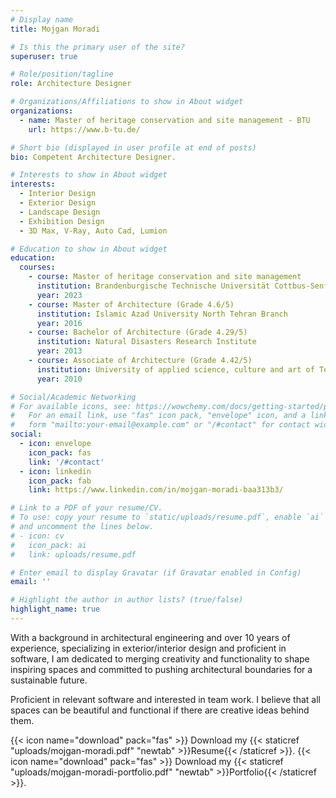```yaml
---
# Display name
title: Mojgan Moradi

# Is this the primary user of the site?
superuser: true

# Role/position/tagline
role: Architecture Designer

# Organizations/Affiliations to show in About widget
organizations:
  - name: Master of heritage conservation and site management - BTU
    url: https://www.b-tu.de/

# Short bio (displayed in user profile at end of posts)
bio: Competent Architecture Designer.

# Interests to show in About widget
interests:
  - Interior Design
  - Exterior Design
  - Landscape Design
  - Exhibition Design
  - 3D Max, V-Ray, Auto Cad, Lumion

# Education to show in About widget
education:
  courses:
    - course: Master of heritage conservation and site management
      institution: Brandenburgische Technische Universität Cottbus-Senftenberg
      year: 2023
    - course: Master of Architecture (Grade 4.6/5)
      institution: Islamic Azad University North Tehran Branch
      year: 2016
    - course: Bachelor of Architecture (Grade 4.29/5)
      institution: Natural Disasters Research Institute
      year: 2013
    - course: Associate of Architecture (Grade 4.42/5)
      institution: University of applied science, culture and art of Tehran municipality
      year: 2010

# Social/Academic Networking
# For available icons, see: https://wowchemy.com/docs/getting-started/page-builder/#icons
#   For an email link, use "fas" icon pack, "envelope" icon, and a link in the
#   form "mailto:your-email@example.com" or "/#contact" for contact widget.
social:
  - icon: envelope
    icon_pack: fas
    link: '/#contact'
  - icon: linkedin
    icon_pack: fab
    link: https://www.linkedin.com/in/mojgan-moradi-baa313b3/

# Link to a PDF of your resume/CV.
# To use: copy your resume to `static/uploads/resume.pdf`, enable `ai` icons in `params.toml`,
# and uncomment the lines below.
# - icon: cv
#   icon_pack: ai
#   link: uploads/resume.pdf

# Enter email to display Gravatar (if Gravatar enabled in Config)
email: ''

# Highlight the author in author lists? (true/false)
highlight_name: true
---
```


With a background in architectural engineering and over 10 years of experience, specializing in exterior/interior design and proficient in software, I am dedicated to merging creativity and functionality to shape inspiring spaces and committed to pushing architectural boundaries for a sustainable future.

Proficient in relevant software and interested in team work. I believe that all spaces can be beautiful and functional if there are creative ideas behind them.

{{< icon name="download" pack="fas" >}} Download my {{< staticref "uploads/mojgan-moradi.pdf" "newtab" >}}Resume{{< /staticref >}}. {{< icon name="download" pack="fas" >}} Download my {{< staticref "uploads/mojgan-moradi-portfolio.pdf" "newtab" >}}Portfolio{{< /staticref >}}.
